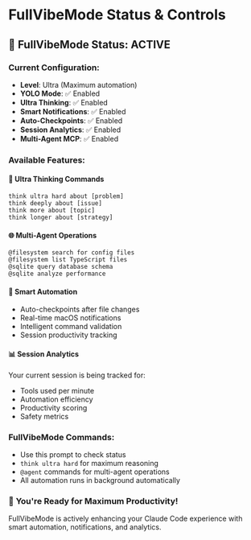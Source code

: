 # FullVibeMode Status & Controls

## 🚀 FullVibeMode Status: **ACTIVE**

### Current Configuration:
- **Level**: Ultra (Maximum automation)
- **YOLO Mode**: ✅ Enabled
- **Ultra Thinking**: ✅ Enabled  
- **Smart Notifications**: ✅ Enabled
- **Auto-Checkpoints**: ✅ Enabled
- **Session Analytics**: ✅ Enabled
- **Multi-Agent MCP**: ✅ Enabled

### Available Features:

#### 🧠 **Ultra Thinking Commands**
```
think ultra hard about [problem]
think deeply about [issue]
think more about [topic]
think longer about [strategy]
```

#### 🌐 **Multi-Agent Operations**
```
@filesystem search for config files
@filesystem list TypeScript files
@sqlite query database schema
@sqlite analyze performance
```

#### 🤖 **Smart Automation**
- Auto-checkpoints after file changes
- Real-time macOS notifications
- Intelligent command validation
- Session productivity tracking

#### 📊 **Session Analytics**
Your current session is being tracked for:
- Tools used per minute
- Automation efficiency
- Productivity scoring
- Safety metrics

### FullVibeMode Commands:
- Use this prompt to check status
- `think ultra hard` for maximum reasoning
- `@agent` commands for multi-agent operations
- All automation runs in background automatically

### 🎯 **You're Ready for Maximum Productivity!**
FullVibeMode is actively enhancing your Claude Code experience with smart automation, notifications, and analytics.